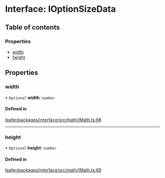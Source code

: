 # Interface: IOptionSizeData

## Table of contents

### Properties

- [width](IOptionSizeData.md#width)
- [height](IOptionSizeData.md#height)

## Properties

### width

• `Optional` **width**: `number`

#### Defined in

[leafer/packages/interface/src/math/IMath.ts:68](https://github.com/leaferjs/leafer/blob/27e942d/packages/interface/src/math/IMath.ts#L68)

___

### height

• `Optional` **height**: `number`

#### Defined in

[leafer/packages/interface/src/math/IMath.ts:69](https://github.com/leaferjs/leafer/blob/27e942d/packages/interface/src/math/IMath.ts#L69)
